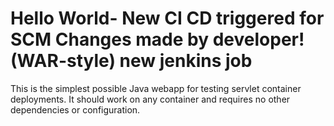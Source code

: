 Hello World- New CI CD triggered for SCM Changes made by developer! (WAR-style)
new jenkins job
===============

This is the simplest possible Java webapp for testing servlet container deployments.  It should work on any container and requires no other dependencies or configuration.
